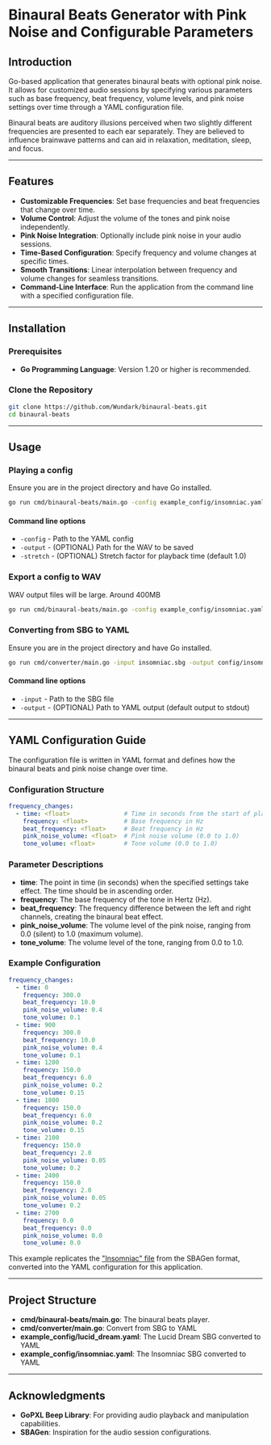 # **Binaural Beats Generator with Pink Noise and Configurable Parameters**

## **Introduction**

Go-based application that generates binaural beats with optional pink noise. It allows for customized audio sessions by specifying various parameters such as base frequency, beat frequency, volume levels, and pink noise settings over time through a YAML configuration file.

Binaural beats are auditory illusions perceived when two slightly different frequencies are presented to each ear separately. They are believed to influence brainwave patterns and can aid in relaxation, meditation, sleep, and focus.

---

## **Features**

- **Customizable Frequencies**: Set base frequencies and beat frequencies that change over time.
- **Volume Control**: Adjust the volume of the tones and pink noise independently.
- **Pink Noise Integration**: Optionally include pink noise in your audio sessions.
- **Time-Based Configuration**: Specify frequency and volume changes at specific times.
- **Smooth Transitions**: Linear interpolation between frequency and volume changes for seamless transitions.
- **Command-Line Interface**: Run the application from the command line with a specified configuration file.

---

## **Installation**

### **Prerequisites**

- **Go Programming Language**: Version 1.20 or higher is recommended.

### **Clone the Repository**

```bash
git clone https://github.com/Wundark/binaural-beats.git
cd binaural-beats
```

---

## **Usage**

### **Playing a config**

Ensure you are in the project directory and have Go installed.

```bash
go run cmd/binaural-beats/main.go -config example_config/insomniac.yaml
```

#### Command line options

* `-config` - Path to the YAML config
* `-output` - (OPTIONAL) Path for the WAV to be saved
* `-stretch` - (OPTIONAL) Stretch factor for playback time (default 1.0)

### **Export a config to WAV**

WAV output files will be large. Around 400MB

```bash
go run cmd/binaural-beats/main.go -config example_config/insomniac.yaml -output insomniac.wav
```

### **Converting from SBG to YAML**

Ensure you are in the project directory and have Go installed.

```bash
go run cmd/converter/main.go -input insomniac.sbg -output config/insomniac.yaml
```

#### Command line options

* `-input` - Path to the SBG file
* `-output` - (OPTIONAL) Path to YAML output (default output to stdout)

---

## **YAML Configuration Guide**

The configuration file is written in YAML format and defines how the binaural beats and pink noise change over time.

### **Configuration Structure**

```yaml
frequency_changes:
  - time: <float>               # Time in seconds from the start of playback
    frequency: <float>          # Base frequency in Hz
    beat_frequency: <float>     # Beat frequency in Hz
    pink_noise_volume: <float>  # Pink noise volume (0.0 to 1.0)
    tone_volume: <float>        # Tone volume (0.0 to 1.0)
```

### **Parameter Descriptions**

- **time**: The point in time (in seconds) when the specified settings take effect. The time should be in ascending order.
- **frequency**: The base frequency of the tone in Hertz (Hz).
- **beat_frequency**: The frequency difference between the left and right channels, creating the binaural beat effect.
- **pink_noise_volume**: The volume level of the pink noise, ranging from 0.0 (silent) to 1.0 (maximum volume).
- **tone_volume**: The volume level of the tone, ranging from 0.0 to 1.0.

### **Example Configuration**

```yaml
frequency_changes:
  - time: 0
    frequency: 300.0
    beat_frequency: 10.0
    pink_noise_volume: 0.4
    tone_volume: 0.1
  - time: 900
    frequency: 300.0
    beat_frequency: 10.0
    pink_noise_volume: 0.4
    tone_volume: 0.1
  - time: 1200
    frequency: 150.0
    beat_frequency: 6.0
    pink_noise_volume: 0.2
    tone_volume: 0.15
  - time: 1800
    frequency: 150.0
    beat_frequency: 6.0
    pink_noise_volume: 0.2
    tone_volume: 0.15
  - time: 2100
    frequency: 150.0
    beat_frequency: 2.0
    pink_noise_volume: 0.05
    tone_volume: 0.2
  - time: 2400
    frequency: 150.0
    beat_frequency: 2.0
    pink_noise_volume: 0.05
    tone_volume: 0.2
  - time: 2700
    frequency: 0.0
    beat_frequency: 0.0
    pink_noise_volume: 0.0
    tone_volume: 0.0
```

This example replicates the ["Insomniac" file](https://github.com/brainbang/sbagen_idoser/blob/master/sbg/insomniac.sbg) from the SBAGen format, converted into the YAML configuration for this application.

---

## **Project Structure**

- **cmd/binaural-beats/main.go**: The binaural beats player.
- **cmd/converter/main.go**: Convert from SBG to YAML
- **example_config/lucid_dream.yaml**: The Lucid Dream SBG converted to YAML
- **example_config/insomniac.yaml**: The Insomniac SBG converted to YAML

---

## **Acknowledgments**

- **GoPXL Beep Library**: For providing audio playback and manipulation capabilities.
- **SBAGen**: Inspiration for the audio session configurations.